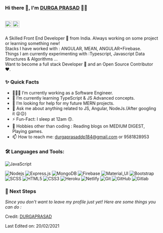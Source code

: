 ### Hi there 👋, I'm [DURGA PRASAD](https://github.com/gdurgaprasad) 👨‍💻

<br/>

<a href="https://www.linkedin.com/in/durga-prasad-66680b140/">
  <img align="left" alt="Aman's Linkedin" width="22px" src="https://cdn.jsdelivr.net/npm/simple-icons@v3/icons/linkedin.svg" />
</a>

<!-- <a href="https://t.me/amanatg0">
  <img align="left" alt="Aman's Telegram" width="22px" src="https://cdn.jsdelivr.net/npm/simple-icons@v3/icons/telegram.svg" />
</a>
<a href="https://twitter.com/aman_atg">
  <img align="left" alt="Aman Ansari | Twitter" width="22px" src="https://cdn.jsdelivr.net/npm/simple-icons@v3/icons/twitter.svg" />
</a> -->

<a href="mailto:durgaprasaddp184@gmail.com">
  <img align="left" alt="Aman's Email" width="22px" src="https://cdn.jsdelivr.net/npm/simple-icons@v3/icons/gmail.svg" />
</a>


<br />

<br/>

<p>
A Skilled Front End Developer 🚀 from India. Always working on some project or learning something new!
<br/>
Stacks I have worked with : ANGULAR, MEAN, ANGULAR+Firebase.
<br/>  
Things I am currently experimenting with :Typescript, Javascript Data Structures & Algorithms ...
<br/>
Want to become a full stack Developer 💸 and an Open Source Contributor ❤️.
</p>

<!-- 
  <img align="right" alt="GIF" src="https://media.giphy.com/media/MC6eSuC3yypCU/giphy.gif" /> -->
  
### ✨ Quick Facts

- 👨🏽‍💻 I’m currently working as a Software Engineer.
- 🌱 I’m currently learning TypeScript & JS Advanced concepts.
- 🤔 I’m looking for help for my future MERN projects.
- 💬 Ask me about anything related to JS, Angular, NodeJs.(After googling it 😜😌)
- ⚡️ Fun-Fact: I sleep at 12am 🙃.
- 🎿 Hobbies other than coding : Reading blogs on MEDIUM DIGEST, Playing games.
- 📫 How to reach me: durgaprasaddp184@gmail.com or 9581828953
<!-- 📝 [Resume](https://drive.google.com/drive/folders/1VxDtIflu5nThxTtm8COG_eh_1FkjF3Jj) -->

### 🛠️ Languages and Tools:

![JavaScript](https://img.shields.io/badge/-JavaScript-black?style=flat-square&logo=javascript)
<!--![React](https://img.shields.io/badge/-React-black?style=flat-square&logo=react)
![Redux](https://img.shields.io/badge/-Redux-black?style=flat-square&logo=Redux)
![Socket.io](https://img.shields.io/badge/-Socket-black?style=flat-square&logo=socket.io)
![Meteor](https://img.shields.io/badge/-Meteor-black?style=flat-square&logo=Meteor)
![Next.js](https://img.shields.io/badge/-Next-black?style=flat-square&logo=Next.js)
![Vercel](https://img.shields.io/badge/-Vercel-black?style=flat-square&logo=vercel)
![Ubuntu](https://img.shields.io/badge/-Ubuntu-black?style=flat-square&logo=ubuntu)
![C++](https://img.shields.io/badge/-C++-black?style=flat-square&logo=c)-->
![Nodejs](https://img.shields.io/badge/-Nodejs-black?style=flat-square&logo=Node.js)
![Express.js](https://img.shields.io/badge/-Express-black?style=flat-square&logo=expressjs)
![MongoDB](https://img.shields.io/badge/-MongoDB-black?style=flat-square&logo=mongodb)
![Firebase](https://img.shields.io/badge/-Firebase-black?style=flat-square&logo=Firebase)
![Material_UI](https://img.shields.io/badge/-Material_UI-black?style=flat-square&logo=material-ui)
![Bootstrap](https://img.shields.io/badge/-Bootstrap-black?style=flat-square&logo=bootstrap)
![SCSS](https://img.shields.io/badge/-SCSS-black?style=flat-square&logo=SASS)
![HTML5](https://img.shields.io/badge/-HTML5-black?style=flat-square&logo=html5&logoColor=white)
![CSS3](https://img.shields.io/badge/-CSS3-black?style=flat-square&logo=css3)
![Heroku](https://img.shields.io/badge/-Heroku-black?style=flat-square&logo=heroku)
![Netlify](https://img.shields.io/badge/-Netlify-black?style=flat-square&logo=netlify)
![Git](https://img.shields.io/badge/-Git-black?style=flat-square&logo=git)
![GitHub](https://img.shields.io/badge/-GitHub-black?style=flat-square&logo=github)
![Gitlab](https://img.shields.io/badge/-Gitlab-black?style=flat-square&logo=gitlab)




### 👣 Next Steps

_Since you don't want to leave my profile just yet! Here are some things you can do :_

<!--❤️ Offer work : Send the offer on [![Linkedin Badge](https://img.shields.io/badge/-Aman_Ansari-blue?style=flat-square&logo=Linkedin&logoColor=white&link=https://www.linkedin.com/in/aman-atg/)](https://www.linkedin.com/in/aman-atg/)
or [![Gmail Badge](https://img.shields.io/badge/-aman.atg001@gmail.com-c14438?style=flat-square&logo=Gmail&logoColor=white&link=mailto:aman.atg001@gmail.com)](mailto:durgaprasaddp184@gmail.com)
❤️ Follow : You can follow me here on [![GitHub followers](https://img.shields.io/github/followers/aman-atg?label=Follow&style=social)](https://github.com/aman-atg/?tab=follow) and [![Twitter Badge](https://img.shields.io/badge/-@aman_atg-1ca0f1?style=flat-square&labelColor=1ca0f1&logo=twitter&logoColor=white&link=https://twitter.com/aman_atg)](https://twitter.com/aman_atg) 
if you are on a similar path as mine.
❤️ Connect with me : [![Linkedin Badge](https://img.shields.io/badge/-Aman_Ansari-blue?style=flat-square&logo=Linkedin&logoColor=white&link=https://www.linkedin.com/in/aman-atg/)](https://www.linkedin.com/in/aman-atg/)
-->
Credit: [DURGAPRASAD](https://github.com/gdurgaprasad)

Last Edited on: 20/02/2021

